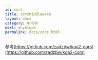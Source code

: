 ```yaml
---
id: cors
title: corsMiddleware
layout: docs
category: 中间件
next: envelope
permalink: docs/cors.html
---
```


参考[https://github.com/zadzbw/koa2-cors](https://github.com/zadzbw/koa2-cors)

